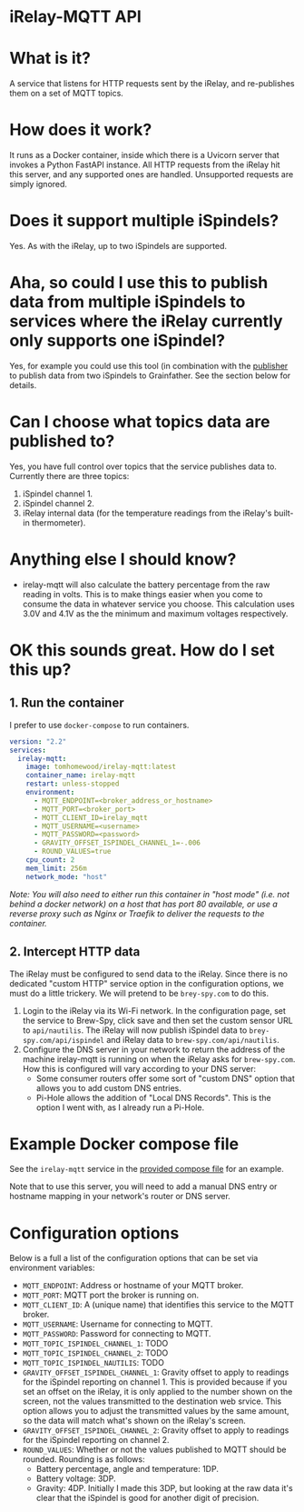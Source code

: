 # iRelay-MQTT API

# What is it?
A service that listens for HTTP requests sent by the iRelay, and re-publishes them on a set of MQTT topics.

# How does it work?
It runs as a Docker container, inside which there is a Uvicorn server that invokes a Python FastAPI instance. All HTTP requests from the iRelay hit this server, and any supported ones are handled. Unsupported requests are simply ignored.

# Does it support multiple iSpindels?
Yes. As with the iRelay, up to two iSpindels are supported.

# Aha, so could I use this to publish data from multiple iSpindels to services where the iRelay currently only supports one iSpindel?
Yes, for example you could use this tool (in combination with the [publisher](README-publisher.md) to publish data from two iSpindels to Grainfather. See the <TODO> section below for details.

# Can I choose what topics data are published to?
Yes, you have full control over topics that the service publishes data to. Currently there are three topics:
1. iSpindel channel 1.
1. iSpindel channel 2.
1. iRelay internal data (for the temperature readings from the iRelay's built-in thermometer).

# Anything else I should know?
- irelay-mqtt will also calculate the battery percentage from the raw reading in volts. This is to make things easier when you come to consume the data in whatever service you choose. This calculation uses 3.0V and 4.1V as the the minimum and maximum voltages respectively.

# OK this sounds great. How do I set this up?
## 1. Run the container
I prefer to use `docker-compose` to run containers.
```yaml
version: "2.2"
services:
  irelay-mqtt:
    image: tomhomewood/irelay-mqtt:latest
    container_name: irelay-mqtt
    restart: unless-stopped
    environment:
      - MQTT_ENDPOINT=<broker_address_or_hostname>
      - MQTT_PORT=<broker_port>
      - MQTT_CLIENT_ID=irelay_mqtt
      - MQTT_USERNAME=<username>
      - MQTT_PASSWORD=<password>
      - GRAVITY_OFFSET_ISPINDEL_CHANNEL_1=-.006
      - ROUND_VALUES=true
    cpu_count: 2
    mem_limit: 256m
    network_mode: "host"
```
_Note: You will also need to either run this container in "host mode" (i.e. not behind a docker network) on a host that has port 80 available, or use a reverse proxy such as Nginx or Traefik to deliver the requests to the container._
## 2. Intercept HTTP data
The iRelay must be configured to send data to the iRelay. Since there is no dedicated "custom HTTP" service option in the configuration options, we must do a little trickery. We will pretend to be `brey-spy.com` to do this.
1. Login to the iRelay via its Wi-Fi network. In the configuration page, set the service to Brew-Spy, click save and then set the custom sensor URL to `api/nautilis`. The iRelay will now publish iSpindel data to `brey-spy.com/api/ispindel` and iRelay data to `brew-spy.com/api/nautilis`.
1. Configure the DNS server in your network to return the address of the machine irelay-mqtt is running on when the iRelay asks for `brew-spy.com`. How this is configured will vary according to your DNS server:
    - Some consumer routers offer some sort of "custom DNS" option that allows you to add custom DNS entries.
    - Pi-Hole allows the addition of "Local DNS Records". This is the option I went with, as I already run a Pi-Hole.


# Example Docker compose file
 See the `irelay-mqtt` service in the [provided compose file](/docker/docker-compose-example.yml) for an example.


Note that to use this server, you will need to add a manual DNS entry or hostname mapping in your network's router or DNS server. 

# Configuration options
Below is a full a list of the configuration options that can be set via environment variables:
- `MQTT_ENDPOINT`: Address or hostname of your MQTT broker.
- `MQTT_PORT`: MQTT port the broker is running on.
- `MQTT_CLIENT_ID`: A (unique name) that identifies this service to the MQTT broker.
- `MQTT_USERNAME`: Username for connecting to MQTT.
- `MQTT_PASSWORD`: Password for connecting to MQTT.
- `MQTT_TOPIC_ISPINDEL_CHANNEL_1`: TODO
- `MQTT_TOPIC_ISPINDEL_CHANNEL_2`: TODO
- `MQTT_TOPIC_ISPINDEL_NAUTILIS`: TODO
- `GRAVITY_OFFSET_ISPINDEL_CHANNEL_1`: Gravity offset to apply to readings for the iSpindel reporting on channel 1. This is provided because if you set an offset on the iRelay, it is only applied to the number shown on the screen, not the values transmitted to the destination web srvice. This option allows you to adjust the transmitted values by the same amount, so the data will match what's shown on the iRelay's screen.
- `GRAVITY_OFFSET_ISPINDEL_CHANNEL_2`: Gravity offset to apply to readings for the iSpindel reporting on channel 2.
- `ROUND_VALUES`: Whether or not the values published to MQTT should be rounded. Rounding is as follows:
    - Battery percentage, angle and temperature: 1DP.
    - Battery voltage: 3DP.
    - Gravity: 4DP. Initially I made this 3DP, but looking at the raw data it's clear that the iSpindel is good for another digit of precision.